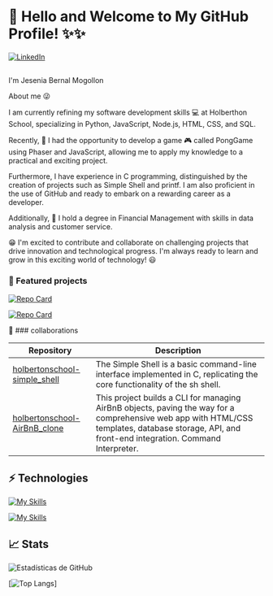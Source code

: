 # 👋 Hello and Welcome to My GitHub Profile! ✨✨

[![LinkedIn](https://img.shields.io/badge/LinkedIn-0077B5?style=for-the-badge&logo=linkedin&logoColor=white)](https://www.linkedin.com/in/jesenia-bernal-mogollon-9b70b7169?utm_source=share&utm_campaign=share_via&utm_content=profile&utm_medium=android_app)

##  
I'm Jesenia Bernal Mogollon

About me 😜

I am currently refining my software development skills 💻 at Holberthon School, specializing in Python, JavaScript, Node.js, HTML, CSS, and SQL.

Recently, 🎲 I had the opportunity to develop a game 🎮 called PongGame using Phaser and JavaScript, allowing me to apply my knowledge to a practical and exciting project.

Furthermore, I have experience in C programming, distinguished by the creation of projects such as Simple Shell and printf. I am also proficient in the use of GitHub and ready to embark on a rewarding career as a developer.

Additionally, 💼 I hold a degree in Financial Management with skills in data analysis and customer service.

😁 I'm excited to contribute and collaborate on challenging projects that drive innovation and technological progress. I'm always ready to learn and grow in this exciting world of technology! 😃

###  🚨 Featured projects
[![Repo Card](https://github-readme-stats.vercel.app/api/pin/?username=JBMjese&repo=holbertonschool-printf&theme=tokyonight)](https://github.com/JBMjese/holbertonschool-printf)

[![Repo Card](https://github-readme-stats.vercel.app/api/pin/?username=JBMjese&repo=PongGame&theme=tokyonight)](https://github.com/JBMjese/PongGame)

🔷 ### collaborations

| Repository                                    | Description                              |
| --------------------------------------------- | ---------------------------------------- |
| [ holbertonschool-simple_shell]([enlace_al_repo_1](https://github.com/nCristinaRodriguezr/holbertonschool-simple_shell))| The Simple Shell is a basic command-line interface implemented in C, replicating the core functionality of the sh shell.|
| [holbertonschool-AirBnB_clone](https://github.com/camilof91/holbertonschool-AirBnB_clone)  | This project builds a CLI for managing AirBnB objects, paving the way for a comprehensive web app with HTML/CSS templates, database storage, API, and front-end integration. Command Interpreter. |


## ⚡ Technologies

[![My Skills](https://skillicons.dev/icons?i=c,py,js,html,css,mysql)](https://skillicons.dev)

[![My Skills](https://skillicons.dev/icons?i=github,vscode)](https://skillicons.dev)


##  📈 Stats

![Estadísticas de GitHub](https://github-readme-stats.vercel.app/api?username=JBMjese&show_icons=true&theme=tokyonight)


[![Top Langs](https://github-readme-stats.vercel.app/api/top-langs/?username=JBMjese&layout=pie&theme=tokyonight)]












